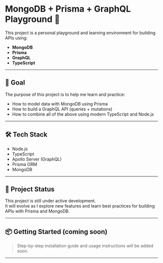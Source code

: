 # MongoDB + Prisma + GraphQL Playground 🚀

This project is a personal playground and learning environment for building APIs using:

- **MongoDB**
- **Prisma**
- **GraphQL**
- **TypeScript**

---

## 🎯 Goal

The purpose of this project is to help me learn and practice:

- How to model data with MongoDB using Prisma
- How to build a GraphQL API (queries + mutations)
- How to combine all of the above using modern TypeScript and Node.js

---

## 🛠 Tech Stack

- Node.js
- TypeScript
- Apollo Server (GraphQL)
- Prisma ORM
- MongoDB

---

## 🚧 Project Status

This project is still under active development.  
It will evolve as I explore new features and learn best practices for building APIs with Prisma and MongoDB.

---

## 📦 Getting Started (coming soon)

> Step-by-step installation guide and usage instructions will be added soon.

---
